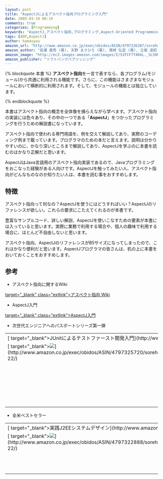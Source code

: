 ```yaml
---
layout: post
title: "AspectJによるアスペクト指向プログラミング入門"
date: 2005-03-10 00:19
comments: true
categories: [Programming]
keywords: "AspectJ,アスペクト指向,プログラミング,Aspect-Oriented Programming,入門"
tags: [AOP,AspectJ]
author: hamasyou
amazon_url: "http://www.amazon.co.jp/exec/obidos/ASIN/4797326387/sorehabooks-22"
amazon_author: "長瀬 嘉秀 (著), 天野 まさひろ (著), 鷲崎 弘宜 (著), 立堀 道昭 (著)"
amazon_image: "http://ec3.images-amazon.com/images/I/51FCF7T404L._SL500_AA300_.jpg"
amazon_publisher: "ソフトバンクパブリッシング"
---
```


{% blockquote 本書 %}
<strong>アスペクト指向</strong>を一言で表すなら、各プログラム(モジュール)から共通に利用される機能です。さらに、この機能はさまざまなモジュールにおいて横断的に利用されます。そして、モジュールの機能とは独立しています。


{% endblockquote %}

本書はアスペクト指向の概念を全体像を捕らえながら学べます。アスペクト指向の実装には色々あり、その中の一つである「<strong>AspectJ</strong>」をつかったプログラミングを行うための解説書になっています。

アスペクト指向で使われる専門用語を、例を交えて解説してあり、実際のコーディング例まで載っています。プログラマのための本だと言えます。<span class="border_bottom">説明は分かりやすいのに、かなり深いところまで解説してあり、AspectJを学ぶのに本書を読むのはかなり正解だと思います</span>。

AspectJはJava言語用のアスペクト指向実装であるので、Javaプログラミングをおこなった経験がある人向けです。AspectJを触ってみたい人、アスペクト指向がどんなものなのか知りたい人は、本書を読む事をおすすめします。


<!-- more -->

<h2>特徴</h2>

アスペクト指向って何なの？AspectJを使うにはどうすればいい？AspectJのリファレンスが欲しい。これらの要求にこたえてくれるのが本書です。

豊富なサンプルコード、詳しい解説、AspectJを使いこなすための要素が本書には入っていると思います。実際に業務で利用する場合や、個人の趣味で利用する場合に、ほとんど不自由しないと思います。

アスペクト指向、AspectJのリファレンスがB5サイズになってしまったので、これはかなり便利だと思います。AspectJプログラマの皆さんは、机の上に本書をおいておくことをおすすめします。

<h2>参考</h2>

+ アスペクト指向に関するWiki

[ target="_blank" class="extlink">アスペクト指向 Wiki](http://www.oucc.org/~tail/aspectj/)

+ AspectJ入門

[ target="_blank" class="extlink">AspectJ入門](http://dolphin.c.u-tokyo.ac.jp/~kazu0/aspectj-primer/primer-aspectjlang/)

+ 次世代エンジニアへのパスポートシリーズ第一弾
<div class="rakuten"><table width=400 border="0" cellpadding="5"><tr><td colspan="2">[ target="_blank">JUnitによるテストファースト開発入門](http://www.amazon.co.jp/exec/obidos/ASIN/4797325720/sorehabooks-22/)</td></tr><tr><td valign="top">[ target="_blank"><img src="http://images-jp.amazon.com/images/P/4797325720.09.MZZZZZZZ.jpg"   border="0" />](http://www.amazon.co.jp/exec/obidos/ASIN/4797325720/sorehabooks-22/)</td><td valign="top"><font size="-1">サイバービーンズ<br /><br /><iframe scrolling="no" frameborder="0" width="200" height="40" hspace="0" vspace="0" marginheight="0" marginwidth="0" src="http://webservices.amazon.co.jp/onca/xml?Service=AWSECommerceService&SubscriptionId=0G91FPYVW6ZGWBH4Y9G2&AssociateTag=goodpic-22&Operation=ItemLookup&IdType=ASIN&ContentType=text/html&Page=1&ResponseGroup=Offers&ItemId=4797325720&Version=2004-10-04&Style=http://www.g-tools.net/xsl/priceFFFFFF.xsl"></iframe><br /><b>おすすめ平均  </b><img src="http://g-images.amazon.com/images/G/01/detail/stars-4-0.gif"   /><br /><img src="http://g-images.amazon.com/images/G/01/detail/stars-3-0.gif"   />実行例はわかるのですが，説明文が今一つ<br /><img src="http://g-images.amazon.com/images/G/01/detail/stars-5-0.gif"   />ソフトウェアテスト本の新スタンダードかも<br /><br />[ target="_blank">Amazonで詳しく見る](http://www.amazon.co.jp/exec/obidos/ASIN/4797325720/sorehabooks-22/)</font>    <font size="-2">by [G-Tools](http://www.goodpic.com/mt/aws/)</font><br /></td></tr></table></div>

+ 全米ベストセラー
<div class="rakuten"><table width=400 border="0" cellpadding="5"><tr><td colspan="2">[ target="_blank">実践J2EEシステムデザイン](http://www.amazon.co.jp/exec/obidos/ASIN/4797322888/sorehabooks-22/)</td></tr><tr><td valign="top">[ target="_blank"><img src="http://images-jp.amazon.com/images/P/4797322888.09.MZZZZZZZ.jpg"   border="0" />](http://www.amazon.co.jp/exec/obidos/ASIN/4797322888/sorehabooks-22/)</td><td valign="top"><font size="-1">ロッド・ジョンソン<br /><br /><iframe scrolling="no" frameborder="0" width="200" height="40" hspace="0" vspace="0" marginheight="0" marginwidth="0" src="http://webservices.amazon.co.jp/onca/xml?Service=AWSECommerceService&SubscriptionId=0G91FPYVW6ZGWBH4Y9G2&AssociateTag=goodpic-22&Operation=ItemLookup&IdType=ASIN&ContentType=text/html&Page=1&ResponseGroup=Offers&ItemId=4797322888&Version=2004-10-04&Style=http://www.g-tools.net/xsl/priceFFFFFF.xsl"></iframe><br />[ target="_blank">Amazonで詳しく見る](http://www.amazon.co.jp/exec/obidos/ASIN/4797322888/sorehabooks-22/)</font>    <font size="-2">by [G-Tools](http://www.goodpic.com/mt/aws/)</font><br /></td></tr></table></div>




